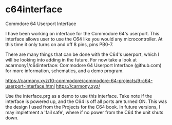 # c64interface
 Commdore 64 Userport Interface
 
 I have been working on interface for the Commodore 64's userport. This interface allows user to use the C64 like you would any microcontroller. At this time it only turns on and off 8 pins, pins PB0-7.

 

There are many things that can be done with the C64's userport, which I will be looking into adding in the future. For now take a look at acarmony1/c64interface: Commodore 64 Userport Interface (github.com) for more information, schematics, and a demo program.

https://carmony.xyz/10-commodore/commodore-64-projects/9-c64-userport-interface.html
https://carmony.xyz/


Use the interface.prg as a demo to use this interface. Take note if the interface is powered up, and the C64 is off all ports are turned ON. This was the design I used from the Projects for the C64 book. In future versions, I may impletment a 'fail safe', where if no power from the C64 the unit shuts down.
